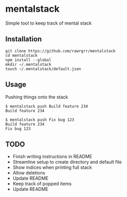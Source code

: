 # mentalstack
Simple tool to keep track of mental stack

## Installation
```
git clone https://github.com/rawrgrr/mentalstack
cd mentalstack
npm install --global
mkdir ~/.mentalstack
touch ~/.mentalstack/default.json
```

## Usage
Pushing things onto the stack
```
$ mentalstack push Build feature 234
Build feature 234

$ mentalstack push Fix bug 123
Build feature 234
Fix bug 123
```

## TODO
- Finish writing instructions in README
- Streamline setup to create directory and default file
- Show indices when printing full stack
- Allow deletions
- Update README
- Keep track of popped items
- Update README
